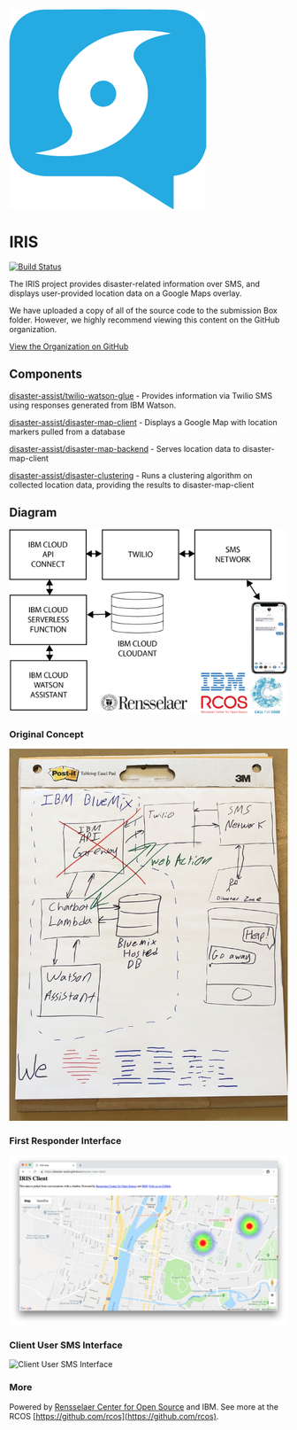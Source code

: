 ![Logo](art/Logo.png)

# IRIS

[![Build Status](https://travis-ci.org/disaster-assist/twilio-watson-glue.svg?branch=master)](https://travis-ci.org/disaster-assist/twilio-watson-glue)


The IRIS project provides disaster-related information over SMS, and displays user-provided location data on a Google Maps overlay.

We have uploaded a copy of all of the source code to the submission Box folder. However, we highly recommend viewing this content on the GitHub organization.

[View the Organization on GitHub](https://github.com/disaster-assist)

## Components

[disaster-assist/twilio-watson-glue](https://github.com/disaster-assist/twilio-watson-glue) - Provides information via Twilio SMS using responses generated from IBM Watson.

[disaster-assist/disaster-map-client](https://github.com/disaster-assist/disaster-map-client) - Displays a Google Map with location markers pulled from a database

[disaster-assist/disaster-map-backend](https://github.com/disaster-assist/disaster-map-backend) - Serves location data to disaster-map-client

[disaster-assist/disaster-clustering](https://github.com/disaster-assist/disaster-clustering) - Runs a clustering algorithm on collected location data, providing the results to disaster-map-client

## Diagram
![Diagram](art/Diagram.png)

### Original Concept
![artboard](art/artboard.JPG)

### First Responder Interface
![First Responder Interface](screenshots/first_responder_client_screenshot.png)

### Client User SMS Interface
![Client User SMS Interface](screenshots/texting_screenshot.png)

### More

Powered by [Rensselaer Center for Open Source](http://rcos.io) and IBM. See more at the RCOS [https://github.com/rcos](https://github.com/rcos).


